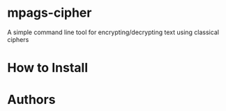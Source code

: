 # mpags-cipher
A simple command line tool for encrypting/decrypting text using classical ciphers

# How to Install

# Authors

